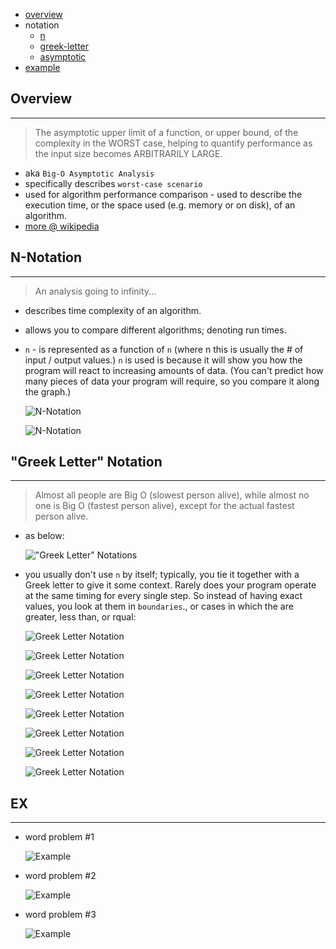 * [overview](#overview)
* notation
	* [n](#n-notation)
	* [greek-letter](#greek-letter-notation)
	* [asymptotic](./a-notation)
* [example](#example)

## Overview <a name="overview"></a>

---

> The asymptotic upper limit of a function, or upper bound, of the complexity in the WORST case, helping to quantify performance as the input size becomes ARBITRARILY LARGE.

* aka `Big-O Asymptotic Analysis`
* specifically describes `worst-case scenario`
* used for algorithm performance comparison - used to describe the execution time, or the space used (e.g. memory or on disk), of an algorithm.
* [more @ wikipedia](https://en.wikipedia.org/wiki/Big_O_notation)

## N-Notation <a name="n-notation"></a>

---

> An analysis going to infinity...

* describes time complexity of an algorithm.
* allows you to compare different algorithms; denoting run times.
* `n` - is represented as a function of `n` (where n this is usually the # of input / output values.) `n` is used is because it will show you how the program will react to increasing amounts of data.  (You can't predict how many pieces of data your program will require, so you compare it along the graph.)

  ![N-Notation](_asset/img/9.png)

  ![N-Notation](_asset/img/10.png)  

## "Greek Letter" Notation <a name="greek-letter-notation"></a>

---

> Almost all people are Big O (slowest person alive), while almost no one is Big O (fastest person alive), except for the actual fastest person alive.

* as below:

  !["Greek Letter" Notations](_asset/img/4.png)

* you usually don't use `n` by itself; typically, you tie it together with a Greek letter to give it some context. Rarely does your program operate at the same timing for every single step.  So instead of having exact values, you look at them in `boundaries`., or cases in which the are greater, less than, or rqual:

  ![Greek Letter Notation](_asset/img/10.png)  

  ![Greek Letter Notation](_asset/img/11.png)

  ![Greek Letter Notation](_asset/img/12.png)  

  ![Greek Letter Notation](_asset/img/23.png)

  ![Greek Letter Notation](_asset/img/24.png)

  ![Greek Letter Notation](_asset/img/25.png)

  ![Greek Letter Notation](_asset/img/26.png)

  ![Greek Letter Notation](_asset/img/27.png)

## EX <a name="example"></a>

---

* word problem #1 <a name="word-problem"></a>

  ![Example](_asset/img/15.png)

* word problem #2

  ![Example](_asset/img/16.png)

* word problem #3

  ![Example](_asset/img/21.png)
